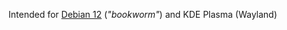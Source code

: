 Intended for [Debian 12](https://www.debian.org) (_"bookworm"_) and KDE Plasma (Wayland)

<!-- Optional arguments:
Argument   | Description
-----------|---------------------------------------------------------------------------------------
`--lite`   | performs an install with only development tools & packages to view media
`--vscode` | adds VSCode to the installation (separate from `--lite` since it's a development tool) -->

